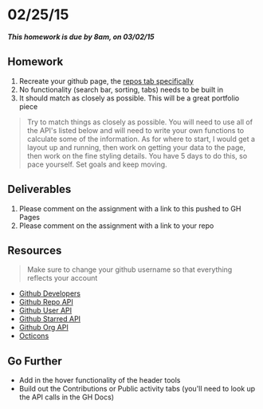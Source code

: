 # 02/25/15

___This homework is due by 8am, on 03/02/15___


## Homework

1. Recreate your github page, the [repos tab specifically](https://github.com/jisaacks?tab=repositories)
2. No functionality (search bar, sorting, tabs) needs to be built in
3. It should match as closely as possible. This will be a great portfolio piece

> Try to match things as closely as possible. You will need to use all of the API's listed below and will need to write your own functions to calculate some of the information. As for where to start, I would get a layout up and running, then work on getting your data to the page, then work on the fine styling details. You have 5 days to do this, so pace yourself. Set goals and keep moving.


## Deliverables

1. Please comment on the assignment with a link to this pushed to GH Pages
2. Please comment on the assignment with a link to your repo


## Resources

> Make sure to change your github username so that everything reflects your account

* [Github Developers](https://developer.github.com/)
* [Github Repo API](https://api.github.com/users/jisaacks/repos)
* [Github User API](https://api.github.com/users/jisaacks)
* [Github Starred API](https://api.github.com/users/jisaacks/starred)
* [Github Org API](https://api.github.com/users/jisaacks/orgs)
* [Octicons](https://octicons.github.com/)


## Go Further

* Add in the hover functionality of the header tools
* Build out the Contributions or Public activity tabs (you'll need to look up the API calls in the GH Docs)
